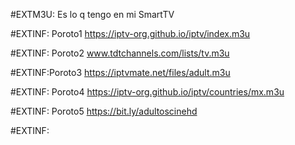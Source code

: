 #EXTM3U: Es lo q tengo en mi SmartTV

#EXTINF: Poroto1
https://iptv-org.github.io/iptv/index.m3u

#EXTINF: Poroto2
www.tdtchannels.com/lists/tv.m3u

#EXTINF:Poroto3
https://iptvmate.net/files/adult.m3u

#EXTINF: Poroto4
https://iptv-org.github.io/iptv/countries/mx.m3u

#EXTINF: Poroto5
https://bit.ly/adultoscinehd

#EXTINF:









